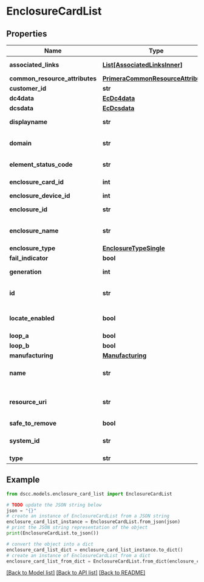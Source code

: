 # EnclosureCardList


## Properties

Name | Type | Description | Notes
------------ | ------------- | ------------- | -------------
**associated_links** | [**List[AssociatedLinksInner]**](AssociatedLinksInner.md) | Associated Links Details | [optional] 
**common_resource_attributes** | [**PrimeraCommonResourceAttributes**](PrimeraCommonResourceAttributes.md) |  | [optional] 
**customer_id** | **str** | customerId | [optional] 
**dc4data** | [**EcDc4data**](EcDc4data.md) |  | [optional] 
**dcsdata** | [**EcDcsdata**](EcDcsdata.md) |  | [optional] 
**displayname** | **str** | Enclosure Display name | [optional] 
**domain** | **str** | Domain that the resource belongs to | [optional] 
**element_status_code** | **str** | Enclosure status code | [optional] 
**enclosure_card_id** | **int** | Numeric ID of the resource | [optional] 
**enclosure_device_id** | **int** |  | [optional] 
**enclosure_id** | **str** | Parent UID of the resource. &#x60;Filter&#x60; | [optional] 
**enclosure_name** | **str** | Name of the enclosure. &#x60;Filter, Sort&#x60; | [optional] 
**enclosure_type** | [**EnclosureTypeSingle**](EnclosureTypeSingle.md) |  | [optional] 
**fail_indicator** | **bool** |  | [optional] 
**generation** | **int** | generation &#x60;Filter, Sort&#x60; | [optional] 
**id** | **str** | Unique Identifier of the resource. &#x60;Filter&#x60; | [optional] 
**locate_enabled** | **bool** | Indicates if the locate beacon is enabled or not | [optional] 
**loop_a** | **bool** |  | [optional] 
**loop_b** | **bool** |  | [optional] 
**manufacturing** | [**Manufacturing**](Manufacturing.md) |  | [optional] 
**name** | **str** | Name of the resource. &#x60;Filter, Sort&#x60; | [optional] 
**resource_uri** | **str** | resourceUri for detailed enclosure card object | [optional] 
**safe_to_remove** | **bool** |  | [optional] 
**system_id** | **str** | SystemUid/Serial Number  of the array. | [optional] 
**type** | **str** | type | [optional] 

## Example

```python
from dscc.models.enclosure_card_list import EnclosureCardList

# TODO update the JSON string below
json = "{}"
# create an instance of EnclosureCardList from a JSON string
enclosure_card_list_instance = EnclosureCardList.from_json(json)
# print the JSON string representation of the object
print(EnclosureCardList.to_json())

# convert the object into a dict
enclosure_card_list_dict = enclosure_card_list_instance.to_dict()
# create an instance of EnclosureCardList from a dict
enclosure_card_list_from_dict = EnclosureCardList.from_dict(enclosure_card_list_dict)
```
[[Back to Model list]](../README.md#documentation-for-models) [[Back to API list]](../README.md#documentation-for-api-endpoints) [[Back to README]](../README.md)


